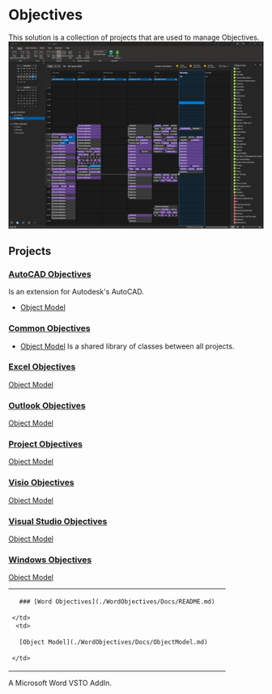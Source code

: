 # Objectives

This solution is a collection of projects that are used to manage Objectives.
![Outlook Calendar View](./OutlookObjectives/Docs/ObjectivesCalendar.png "Outlook Calendar view")

## Projects
### [AutoCAD Objectives](./AutoCADObjectives/Docs/README.md)  
Is an extension for Autodesk's AutoCAD.  
+ [Object Model](./AutoCADObjectives/Docs/ObjectModel.md)  
### [Common Objectives](./CommonObjectives/Docs/README.md)   
- [Object Model](./CommonObjectives/Docs/ObjectModel.md) 
Is a shared library of classes between all projects. 
### [Excel Objectives](./ExcelObjectives/Docs/README.md)  
[Object Model](./ExcelObjectives/Docs/ObjectModel.md)
### [Outlook Objectives](./OutlookObjectives/Docs/README.md)  
[Object Model](./OutlookObjectives/Docs/ObjectModel.md)
### [Project Objectives](./ProjectObjectives/Docs/README.md)  
[Object Model](./ProjectObjectives/Docs/ObjectModel.md)
### [Visio Objectives](./VisioObjectives/Docs/README.md)  
[Object Model](./VisioObjectives/Docs/ObjectModel.md)
### [Visual Studio Objectives](./VisualStudioObjectives/Docs/README.md)  
[Object Model](./VisualStudioObjectives/Docs/ObjectModel.md)
### [Windows Objectives](./WindowsObjectives/Docs/README.md)  
[Object Model](./WindowsObjectives/Docs/ObjectModel.md)

<table>
  <tr>
    <td>
      
      ### [Word Objectives](./WordObjectives/Docs/README.md)  
      
    </td>
     <td>
       
      [Object Model](./WordObjectives/Docs/ObjectModel.md)
       
    </td>
  </tr>
  </table>
  A Microsoft Word VSTO AddIn.



